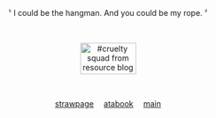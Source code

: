 <p align="center">
〝 I could be the hangman. And you could be my rope. 〞
  <p dir="auto"></p>
  <br>
<p dir="auto"></p>
<p align="center">
<img alt="#cruelty squad from resource blog" class="J9AiF" height="57" src="https://64.media.tumblr.com/d36bc47a5960144ef938cf4ff4b0551a/0fe2737b72e0568f-52/s250x400/f32a47b3cb7b8b8f084c9ad4985528ad93566d3e.pnj" width="101">
</p>
<p dir="auto"></p>
<p align="center" dir="auto">
  <br>
<p align="center"><a href="https://hungry-bug.straw.page/" rel="nofollow">strawpage</a>
  ⠀ 
<a href="https://crossofloss.atabook.org/" rel="nofollow">atabook</a>
  ⠀ 
<a href="https://github.com/gothopera/" rel="nofollow">main</a>
<p dir="auto"></p>

